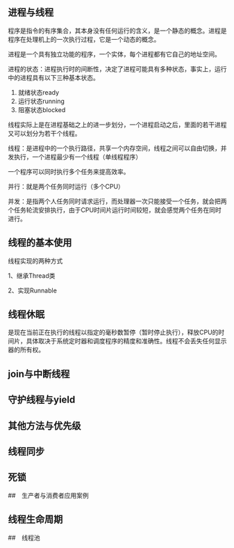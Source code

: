 ## 进程与线程
程序是指令的有序集合，其本身没有任何运行的含义，是一个静态的概念。进程是程序在处理机上的一次执行过程，它是一个动态的概念。

进程是一个具有独立功能的程序，一个实体，每个进程都有它自己的地址空间。

进程的状态：进程执行时的间断性，决定了进程可能具有多种状态，事实上，运行中的进程具有以下三种基本状态。

1. 就绪状态ready
2. 运行状态running
3. 阻塞状态blocked

线程实际上是在进程基础之上的进一步划分，一个进程启动之后，里面的若干进程又可以划分为若干个线程。

线程：是进程中的一个执行路径，共享一个内存空间，线程之间可以自由切换，并发执行，一个进程最少有一个线程（单线程程序）

一个程序可以同时执行多个任务来提高效率。

并行：就是两个任务同时运行（多个CPU）

并发：是指两个人任务同时请求运行，而处理器一次只能接受一个任务，就会把两个任务轮流安排执行，由于CPU时间片运行时间较短，就会感觉两个任务在同时进行。

## 线程的基本使用

线程实现的两种方式

1、继承Thread类

2、实现Runnable

## 线程休眠

是现在当前正在执行的线程以指定的毫秒数暂停（暂时停止执行），释放CPU的时间片，具体取决于系统定时器和调度程序的精度和准确性。线程不会丢失任何显示器的所有权。

## join与中断线程

## 守护线程与yield

## 其他方法与优先级

## 线程同步

## 死锁

##　生产者与消费者应用案例

## 线程生命周期

##　线程池
